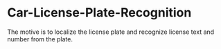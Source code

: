 # Car-License-Plate-Recognition
The motive is to localize the license plate and recognize license text and number from the plate.
